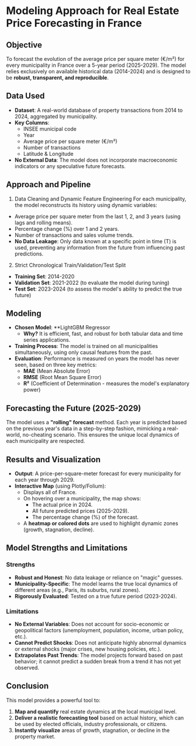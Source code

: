# Modeling Approach for Real Estate Price Forecasting in France

## Objective

To forecast the evolution of the average price per square meter (€/m²) for every municipality in France over a 5-year period (2025-2029). The model relies exclusively on available historical data (2014-2024) and is designed to be **robust, transparent, and reproducible**.

## Data Used

* **Dataset**: A real-world database of property transactions from 2014 to 2024, aggregated by municipality.
* **Key Columns**:
    * INSEE municipal code
    * Year
    * Average price per square meter (€/m²)
    * Number of transactions
    * Latitude & Longitude
* **No External Data**: The model does not incorporate macroeconomic indicators or any speculative future forecasts.

## Approach and Pipeline

1. Data Cleaning and Dynamic Feature Engineering
For each municipality, the model reconstructs its history using dynamic variables:
* Average price per square meter from the last 1, 2, and 3 years (using lags and rolling means).
* Percentage change (%) over 1 and 2 years.
* Number of transactions and sales volume trends.
* **No Data Leakage**: Only data known at a specific point in time (T) is used, preventing any information from the future from influencing past predictions.

2. Strict Chronological Train/Validation/Test Split
* **Training Set**: 2014-2020
* **Validation Set**: 2021-2022 (to evaluate the model during tuning)
* **Test Set**: 2023-2024 (to assess the model's ability to predict the true future)

## Modeling

* **Chosen Model**: **LightGBM Regressor
    * **Why?** It is efficient, fast, and robust for both tabular data and time series applications.
* **Training Process**: The model is trained on all municipalities simultaneously, using only causal features from the past.
* **Evaluation**: Performance is measured on years the model has never seen, based on three key metrics:
    * **MAE** (Mean Absolute Error)
    * **RMSE** (Root Mean Square Error)
    * **R²** (Coefficient of Determination - measures the model's explanatory power)

## Forecasting the Future (2025-2029)

The model uses a **"rolling" forecast** method. Each year is predicted based on the previous year's data in a step-by-step fashion, mimicking a real-world, no-cheating scenario. This ensures the unique local dynamics of each municipality are respected.

## Results and Visualization

* **Output**: A price-per-square-meter forecast for every municipality for each year through 2029.
* **Interactive Map** (using Plotly/Folium):
    * Displays all of France.
    * On hovering over a municipality, the map shows:
        * The actual price in 2024.
        * All future predicted prices (2025-2029).
        * The percentage change (%) of the forecast.
    * A **heatmap or colored dots** are used to highlight dynamic zones (growth, stagnation, decline).

## Model Strengths and Limitations

### Strengths

* **Robust and Honest**: No data leakage or reliance on "magic" guesses.
* **Municipality-Specific**: The model learns the true local dynamics of different areas (e.g., Paris, its suburbs, rural zones).
* **Rigorously Evaluated**: Tested on a true future period (2023-2024).

### Limitations

* **No External Variables**: Does not account for socio-economic or geopolitical factors (unemployment, population, income, urban policy, etc.).
* **Cannot Predict Shocks**: Does not anticipate highly abnormal dynamics or external shocks (major crises, new housing policies, etc.).
* **Extrapolates Past Trends**: The model projects forward based on past behavior; it cannot predict a sudden break from a trend it has not yet observed.

## Conclusion

This model provides a powerful tool to:

1.  **Map and quantify** real estate dynamics at the local municipal level.
2.  **Deliver a realistic forecasting tool** based on actual history, which can be used by elected officials, industry professionals, or citizens.
3.  **Instantly visualize** areas of growth, stagnation, or decline in the property market.